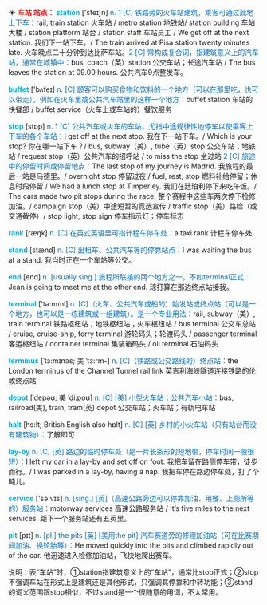 ☀ <font color="red">**车站 站点：**</font>
<font color="sky blue">**station**</font> ['steɪʃn] 
<font color="#0070c0">n. 1 [C] 铁路旁的火车站建筑，乘客可通过此地上下车：</font>rail, train station 火车站 / metro station 地铁站/ station building 车站大楼 / station platform 站台 / station staff 车站员工 / We get off at the next station. 我们下一站下车。/ The train arrived at Pisa station twenty minutes late. 火车晚点二十分钟到达比萨车站。<font color="#0070c0">2 [C] 常构成复合词，指建筑意义上的汽车站，通常在城镇中：</font>bus, coach（英）station 公交车站；长途汽车站 / The bus leaves the station at 09.00 hours. 公共汽车9点整发车。

<font color="sky blue">**buffet**</font> ['bʌfeɪ] 
<font color="#0070c0">n. [C] 顾客可以购买食物和饮料的一个地方（可以在那里吃，也可以带走），例如在火车里或公共汽车站里的这样一个地方：</font>buffet station 车站的快餐部 / buffet service（火车上或车站的）餐饮服务

<font color="sky blue">**stop**</font> [stɒp] 
<font color="#0070c0">n. 1 [C] 公共汽车或火车的车站，尤指中途规律性地停车以使乘客上下车的各个车站：</font>I get off at the next stop. 我在下一站下车。/ Which is your stop? 你在哪一站下车？/ bus, subway（美）, tube（英）stop 公交车站；地铁站 / request stop（英）公共汽车的招呼站 / to miss the stop 坐过站 <font color="#0070c0">2 [C] 旅途中的停留时间或停留地点：</font>The last stop of my journey is Madrid. 我旅程的最后一站是马德里。/ overnight stop 停留过夜 / fuel, rest, stop 燃料补给停留；休息时段停留 / We had a lunch stop at Timperley. 我们在廷珀利停下来吃午饭。/ The cars made two pit stops during the race. 整个赛程中这些车两次停下检修加油。/ campaign stop（美）中途短暂的竞选宣传 / traffic stop（美）路检（或交通截停）/ stop light, stop sign 停车指示灯；停车标志

<font color="sky blue">**rank**</font> [ræŋk] 
<font color="#0070c0">n. [C] 在英式英语里可指计程车停车处：</font>a taxi rank 计程车停车处

<font color="sky blue">**stand**</font> [stænd] 
<font color="#0070c0">n. [C] 出租车、公共汽车等的停靠站点：</font>I was waiting the bus at a stand. 我当时正在一个车站等公交。

<font color="sky blue">**end**</font> [end] 
<font color="#0070c0">n. [usually sing.] 旅程所联接的两个地方之一。不如terminal正式：</font>Jean is going to meet me at the other end. 琼打算在那边终点站接我。

<font color="sky blue">**terminal**</font> ['tə:mɪnl] 
<font color="#0070c0">n. [C]（火车、公共汽车或船的）始发站或终点站（可以是一个地方，也可以是一栋建筑或一组建筑）。是一个专业用法：</font>rail, subway（美）, train terminal 铁路枢纽站；地铁枢纽站；火车枢纽站 / bus terminal 公交车总站 / cruise, cruise-ship, ferry terminal 游轮码头；轮渡码头 / passenger terminal 客运枢纽站 / container terminal 集装箱码头 / oil terminal 石油码头
           
<font color="sky blue">**terminus**</font> [ˈtɜ:mɪnəs; 美 ˈtɜ:rm-]
<font color="#0070c0">n. [C]（铁路或公交路线的）终点站：</font>the London terminus of the Channel Tunnel rail link 英吉利海峡隧道连接铁路的伦敦终点站
           
<font color="sky blue">**depot**</font> [ˈdepəʊ; 美 ˈdi:poʊ]
<font color="#0070c0">n. [C] [美] 小型火车站；公共汽车小站：</font>bus, railroad(美), train, tram(英) depot 公交车站；火车站；有轨电车站
           
<font color="sky blue">**halt**</font> [hɔ:lt; British English also hɒlt]
<font color="#0070c0">n. [C] [英] 乡村的小火车站（只有站台而没有建筑物）：</font>了解即可
           
<font color="sky blue">**lay-by**</font>
<font color="#0070c0">n. [C] [英] 路边的临时停车处（是一片长条形的短地带，停车时间一般很短）：</font>I left my car in a lay-by and set off on foot. 我把车留在路侧停车带，徒步而行。/ I was parked in a lay-by, having a nap. 我把车停在路边停车处，打了个盹儿。

<font color="sky blue">**service**</font> ['sə:vɪs] 
<font color="#0070c0">n. [sing.] [英]（高速公路旁边可以停靠加油、用餐、上厕所等的）服务站：</font>motorway services 高速公路服务站 / It’s five miles to the next services. 距下一个服务站还有五英里。
           
<font color="sky blue">**pit**</font> [pɪt]
<font color="#0070c0">n. [pl.] the pits [英] [美用the pit] 汽车赛道旁的修理加油站（可在比赛期间加油、换轮胎等）：</font>He moved quickly into the pits and climbed rapidly out of the car. 他迅速进入检修加油站，飞快地爬出赛车。

说明：表“车站”时，①station指建筑意义上的“车站”，通常比stop正式；②stop不强调车站在形式上是建筑还是其他形式，只强调其停靠和中转功能；③stand的词义范围跟stop相似，不过stand是一个很随意的用词，不太常用。


